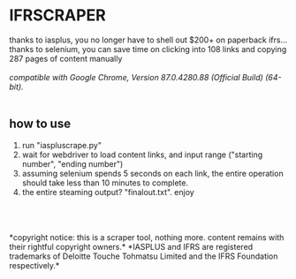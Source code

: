 # IFRSCRAPER
thanks to iasplus, you no longer have to shell out $200+ on paperback ifrs... thanks to selenium, you can save time on clicking into 108 links and copying 287 pages of content manually
<br/>
<br/>
*compatible with Google Chrome, Version 87.0.4280.88 (Official Build) (64-bit).*
<br/>
<br/>
## how to use
1. run "iaspluscrape.py"
2. wait for webdriver to load content links, and input range ("starting number", "ending number")
3. assuming selenium spends 5 seconds on each link, the entire operation should take less than 10 minutes to complete.
4. the entire steaming output? "finalout.txt". enjoy
<br/>
<br/>
<br/>
*copyright notice: this is a scraper tool, nothing more. content remains with their rightful copyright owners.*
*IASPLUS and IFRS are registered trademarks of Deloitte Touche Tohmatsu Limited and the IFRS Foundation respectively.*
